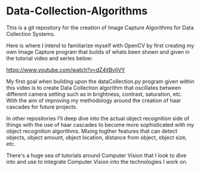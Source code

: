# Data-Collection-Algorithms
This is a git repository for the creation of Image Capture Algorithms for Data Collection Systems.

Here is where I intend to familiarize myself with OpenCV by first creating my own Image Capture
program that builds of whats been shown and given in the tutorial video and series below:

https://www.youtube.com/watch?v=dZ4itBvIjVY

My first goal when building upon the dataCollection.py program given within this video is to create
Data Collection algorithm that oscillates between different camera setting such as in brightness, 
contrast, saturation, etc. With the aim of improving my methodology around the creation of haar 
cascades for future projects.

In other repositories I'll deep dive into the actual object recognition side of things with the use
of haar cascades to become more sophisticated with my object recognition algorithms. Mixing togther
features that can detect objects, object amount, object location, distance from object, object size,
etc.

There's a huge sea of tutorials around Computer Vision that I look to dive into and use to integrate
Computer Vision into the technologies I work on.
